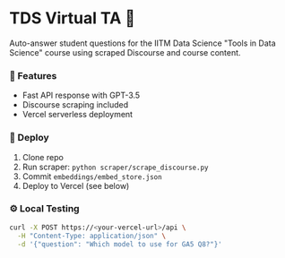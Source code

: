 # TDS Virtual TA 🤖

Auto-answer student questions for the IITM Data Science "Tools in Data Science" course using scraped Discourse and course content.

### 🔧 Features
- Fast API response with GPT-3.5
- Discourse scraping included
- Vercel serverless deployment

### 🚀 Deploy
1. Clone repo
2. Run scraper: `python scraper/scrape_discourse.py`
3. Commit `embeddings/embed_store.json`
4. Deploy to Vercel (see below)

### ⚙️ Local Testing

```bash
curl -X POST https://<your-vercel-url>/api \
  -H "Content-Type: application/json" \
  -d '{"question": "Which model to use for GA5 Q8?"}'
